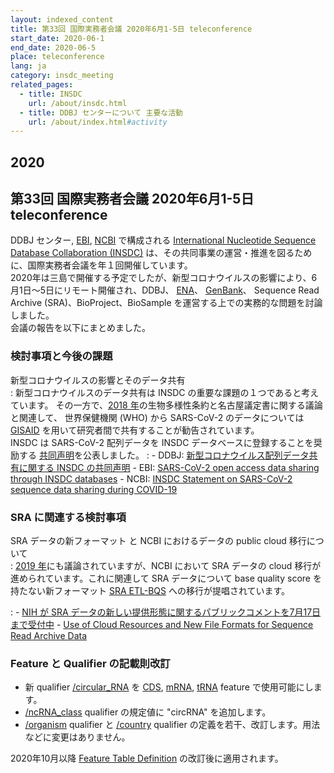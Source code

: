 ```yaml
---
layout: indexed_content
title: 第33回 国際実務者会議 2020年6月1-5日 teleconference
start_date: 2020-06-1
end_date: 2020-06-5
place: teleconference
lang: ja
category: insdc_meeting
related_pages:
  - title: INSDC
    url: /about/insdc.html
  - title: DDBJ センターについて 主要な活動
    url: /about/index.html#activity
---
```


## 2020  <a name="2020"></a>

## 第33回 国際実務者会議 2020年6月1-5日 teleconference

DDBJ センター, [EBI](https://www.ebi.ac.uk/),
[NCBI](https://www.ncbi.nlm.nih.gov/) で構成される 
[International Nucleotide Sequence Database Collaboration
(INSDC)](https://www.insdc.org/)
は、その共同事業の運営・推進を図るために、国際実務者会議を年１回開催しています。  
2020年は三島で開催する予定でしたが、新型コロナウイルスの影響により、6月1日～5日にリモート開催され、DDBJ、
[ENA](https://www.ebi.ac.uk/ena/)、
[GenBank](https://www.ncbi.nlm.nih.gov/genbank/index.html)、
Sequence Read Archive (SRA)、BioProject、BioSample
を運営する上での実務的な問題を討論しました。  
会議の報告を以下にまとめました。

### 検討事項と今後の課題

新型コロナウイルスの影響とそのデータ共有  
:	新型コロナウイルスのデータ共有は INSDC 	の重要な課題の１つであると考えています。
	その一方で、[2018 年](/activities/insdc_meeting/2018.html)の生物多様性条約と名古屋議定書に関する議論と関連して、
	世界保健機関 (WHO) から SARS-CoV-2 のデータについては
	[GISAID](https://www.gisaid.org/)
	を用いて研究者間で共有することが勧告されています。  
	INSDC は SARS-CoV-2 配列データを INSDC データベースに登録することを奨励する
	[共同声明](http://www.insdc.org/sites/insdc.org/files/documents/INSDC_Statement_on_SARS-CoV-2_sequence_data_sharing_during_COVID-19.pdf)を公表しました。
:	-   DDBJ: [新型コロナウイルス配列データ共有に関する INSDC
		の共同声明](/news/ja/2020-08-18_2.html)
	-   EBI: [SARS-CoV-2 open access data sharing through INSDC
		databases](https://www.ebi.ac.uk/about/news/announcements/sars-cov-2-open-access-data-sharing-through-insdc-databases)
	-   NCBI: [INSDC Statement on SARS-CoV-2 sequence data sharing during
		COVID-19](https://ncbiinsights.ncbi.nlm.nih.gov/2020/08/17/insdc-covid-data-sharing/)

### SRA に関連する検討事項  <a name="2020-sra"></a>

SRA データの新フォーマット と NCBI におけるデータの public cloud 移行について  
:	[2019 年](/activities/insdc_meeting/2019.html)にも議論されていますが、NCBI において SRA データの cloud
	移行が進められています。これに関連して SRA データについて base quality 	score を持たない新フォーマット 
	[SRA ETL-BQS](https://www.ncbi.nlm.nih.gov/sra/docs/sra-data-formats/)
	への移行が提唱されています。

:	-   [NIH が SRA データの新しい提供形態に関するパブリックコメントを7月17日まで受付中](/news/ja/2020-06-10.html)
	-   [Use of Cloud Resources and New File Formats for Sequence Read Archive Data](https://datascience.nih.gov/sra-rfi-submission)

### Feature と Qualifier の記載則改訂  <a name="2020-ft"></a>

-   新 qualifier [/circular_RNA](/ddbj/qualifiers.html#circular_RNA) を [CDS](/ddbj/features.html#cds),
    [mRNA](/ddbj/features.html#mRNA), [tRNA](/ddbj/features.html#tRNA) feature で使用可能にします。
-   [/ncRNA_class](/ddbj/qualifiers.html#ncRNA_class) qualifier の規定値に "circRNA" を追加します。
-   [/organism](/ddbj/qualifiers.html#organism) qualifier と
    [/country](/ddbj/qualifiers.html#country) qualifier
    の定義を若干、改訂します。用法などに変更はありません。

2020年10月以降 [Feature Table Definition](/ddbj/feature-table.html) の改訂後に適用されます。
